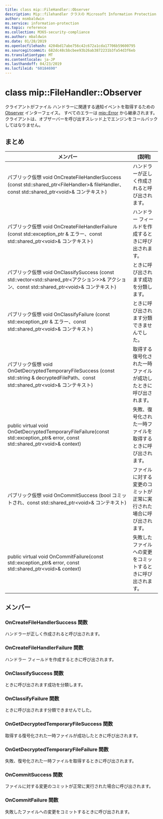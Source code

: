 ```yaml
---
title: class mip::FileHandler::Observer
description: Mip::filehandler クラスの Microsoft Information Protection (MIP) SDK について説明します。
author: msmbaldwin
ms.service: information-protection
ms.topic: reference
ms.collection: M365-security-compliance
ms.author: mbaldwin
ms.date: 01/28/2019
ms.openlocfilehash: 4204bd17abe756c42c672a1cda17706b59600795
ms.sourcegitcommit: 682dc48cbbcbee93b26ab3872231b3fa54d3f6eb
ms.translationtype: MT
ms.contentlocale: ja-JP
ms.lasthandoff: 04/23/2019
ms.locfileid: "60184690"
---
```

# <a name="class-mipfilehandlerobserver"></a>class mip::FileHandler::Observer 
クライアントがファイル ハンドラーに関連する通知イベントを取得するための [Observer](class_mip_filehandler_observer.md) インターフェイス。
すべてのエラーは [mip::Error](class_mip_error.md) から継承されます。 クライアントは、オブザーバーを呼び出すスレッド上でエンジンをコールバックしてはなりません。
  
## <a name="summary"></a>まとめ
 メンバー                        | [説明]                                
--------------------------------|---------------------------------------------
パブリック仮想 void OnCreateFileHandlerSuccess (const std::shared_ptr\<FileHandler\>& fileHandler、const std::shared_ptr\<void\>& コンテキスト)  |  ハンドラーが正しく作成されると呼び出されます。
パブリック仮想 void OnCreateFileHandlerFailure (const std::exception_ptr & エラー、const std::shared_ptr\<void\>& コンテキスト)  |  ハンドラー フィールドを作成するときに呼び出されます。
パブリック仮想 void OnClassifySuccess (const std::vector\<std::shared_ptr\<アクション\>\>& アクション、const std::shared_ptr\<void\>& コンテキスト)  |  ときに呼び出されます成功を分類します。
パブリック仮想 void OnClassifyFailure (const std::exception_ptr & エラー、const std::shared_ptr\<void\>& コンテキスト)  |  ときに呼び出されます分類できませんでした。
パブリック仮想 void OnGetDecryptedTemporaryFileSuccess (const std::string & decryptedFilePath、const std::shared_ptr\<void\>& コンテキスト)  |  取得する復号化された一時ファイルが成功したときに呼び出されます。
public virtual void OnGetDecryptedTemporaryFileFailure(const std::exception_ptr& error, const std::shared_ptr\<void\>& context)  |  失敗、復号化された一時ファイルを取得するときに呼び出されます。
パブリック仮想 void OnCommitSuccess (bool コミットされ、const std::shared_ptr\<void\>& コンテキスト)  |  ファイルに対する変更のコミットが正常に実行された場合に呼び出されます。
public virtual void OnCommitFailure(const std::exception_ptr& error, const std::shared_ptr\<void\>& context)  |  失敗したファイルへの変更をコミットするときに呼び出されます。
  
## <a name="members"></a>メンバー
  
### <a name="oncreatefilehandlersuccess-function"></a>OnCreateFileHandlerSuccess 関数
ハンドラーが正しく作成されると呼び出されます。
  
### <a name="oncreatefilehandlerfailure-function"></a>OnCreateFileHandlerFailure 関数
ハンドラー フィールドを作成するときに呼び出されます。
  
### <a name="onclassifysuccess-function"></a>OnClassifySuccess 関数
ときに呼び出されます成功を分類します。
  
### <a name="onclassifyfailure-function"></a>OnClassifyFailure 関数
ときに呼び出されます分類できませんでした。
  
### <a name="ongetdecryptedtemporaryfilesuccess-function"></a>OnGetDecryptedTemporaryFileSuccess 関数
取得する復号化された一時ファイルが成功したときに呼び出されます。
  
### <a name="ongetdecryptedtemporaryfilefailure-function"></a>OnGetDecryptedTemporaryFileFailure 関数
失敗、復号化された一時ファイルを取得するときに呼び出されます。
  
### <a name="oncommitsuccess-function"></a>OnCommitSuccess 関数
ファイルに対する変更のコミットが正常に実行された場合に呼び出されます。
  
### <a name="oncommitfailure-function"></a>OnCommitFailure 関数
失敗したファイルへの変更をコミットするときに呼び出されます。